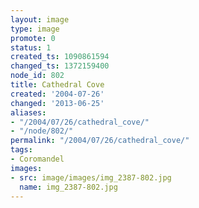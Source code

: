 ```yaml
---
layout: image
type: image
promote: 0
status: 1
created_ts: 1090861594
changed_ts: 1372159400
node_id: 802
title: Cathedral Cove
created: '2004-07-26'
changed: '2013-06-25'
aliases:
- "/2004/07/26/cathedral_cove/"
- "/node/802/"
permalink: "/2004/07/26/cathedral_cove/"
tags:
- Coromandel
images:
- src: image/images/img_2387-802.jpg
  name: img_2387-802.jpg
---
```


